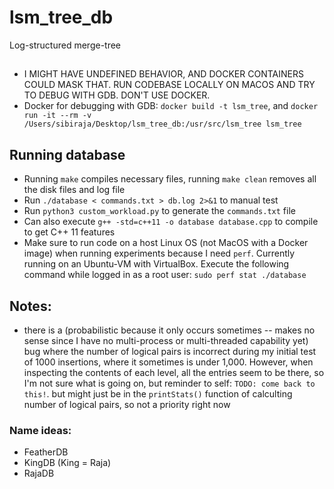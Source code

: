 # lsm_tree_db
Log-structured merge-tree

##
- I MIGHT HAVE UNDEFINED BEHAVIOR, AND DOCKER CONTAINERS COULD MASK THAT. RUN CODEBASE LOCALLY ON MACOS AND TRY TO DEBUG WITH GDB. DON'T USE DOCKER.
- Docker for debugging with GDB: `docker build -t lsm_tree`, and `docker run -it --rm -v /Users/sibiraja/Desktop/lsm_tree_db:/usr/src/lsm_tree lsm_tree`

## Running database
- Running `make` compiles necessary files, running `make clean` removes all the disk files and log file 
- Run `./database < commands.txt > db.log 2>&1` to manual test
- Run `python3 custom_workload.py` to generate the `commands.txt` file
- Can also execute `g++ -std=c++11 -o database database.cpp` to compile to get C++ 11 features
- Make sure to run code on a host Linux OS (not MacOS with a Docker image) when running experiments because I need `perf`. Currently running on an Ubuntu-VM with VirtualBox. Execute the following command while logged in as a root user: `sudo perf stat ./database`

## Notes:
- there is a (probabilistic because it only occurs sometimes -- makes no sense since I have no multi-process or multi-threaded capability yet) bug where the number of logical pairs is incorrect during my initial test of 1000 insertions, where it sometimes is under 1,000. However, when inspecting the contents of each level, all the entries seem to be there, so I'm not sure what is going on, but reminder to self: `TODO: come back to this!`. but might just be in the `printStats()` function of calculting number of logical pairs, so not a priority right now 


### Name ideas:
- FeatherDB
- KingDB (King = Raja)
- RajaDB
